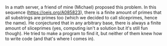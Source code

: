 In a math server, a friend of mine (Michael) proposed this problem. In this sequence (https://oeis.org/A085823), there is a finite amount of primes that all substrings are primes too (which we decided to call sliceprimes, hence the name). He conjectured that in any arbitrary base, there is always a finite amount of sliceprimes (yes, computing isn't a solution but it's still fun though). He tried to make a program to find it, but neither of them knew how to write code (and that's where I comes in).